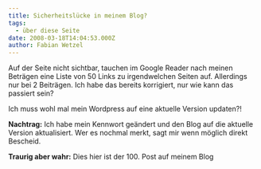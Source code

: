 ```yaml
---
title: Sicherheitslücke in meinem Blog?
tags:
  - über diese Seite
date: 2008-03-18T14:04:53.000Z
author: Fabian Wetzel
---
```


Auf der Seite nicht sichtbar, tauchen im Google Reader nach meinen Beträgen eine Liste von 50 Links zu irgendwelchen Seiten auf. Allerdings nur bei 2 Beiträgen. Ich habe das bereits korrigiert, nur wie kann das passiert sein?

Ich muss wohl mal mein Wordpress auf eine aktuelle Version updaten?!

**Nachtrag:** Ich habe mein Kennwort geändert und den Blog auf die aktuelle Version aktualisiert. Wer es nochmal merkt, sagt mir wenn möglich direkt Bescheid.

**Traurig aber wahr:** Dies hier ist der 100\. Post auf meinem Blog


